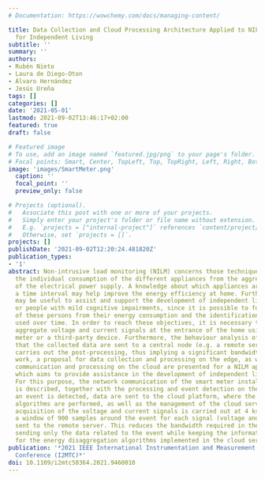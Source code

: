 ```yaml
---
# Documentation: https://wowchemy.com/docs/managing-content/

title: Data Collection and Cloud Processing Architecture Applied to NILM Techniques
  for Independent Living
subtitle: ''
summary: ''
authors:
- Rubén Nieto
- Laura de Diego-Oton
- Álvaro Hernández
- Jesús Ureña
tags: []
categories: []
date: '2021-05-01'
lastmod: 2021-09-02T13:46:17+02:00
featured: true
draft: false

# Featured image
# To use, add an image named `featured.jpg/png` to your page's folder.
# Focal points: Smart, Center, TopLeft, Top, TopRight, Left, Right, BottomLeft, Bottom, BottomRight.
image: 'images/SmartMeter.png'
  caption: ''
  focal_point: ''
  preview_only: false

# Projects (optional).
#   Associate this post with one or more of your projects.
#   Simply enter your project's folder or file name without extension.
#   E.g. `projects = ["internal-project"]` references `content/project/deep-learning/index.md`.
#   Otherwise, set `projects = []`.
projects: []
publishDate: '2021-09-02T12:20:24.481820Z'
publication_types:
- '1'
abstract: Non-intrusive load monitoring (NILM) concerns those techniques used to disaggregate
  the individual consumption of the different appliances from the aggregated measurements
  of the electrical power supply. A knowledge about which appliances are used during
  a time interval may help improve the energy efficiency at home. Furthermore, it
  may be useful to assist and support the development of independent living of elderly
  or people with mild cognitive impairments, since it is possible to follow the behaviour
  of these persons from their energy consumption and the identification of the appliances
  used over time. In order to reach these objectives, it is necessary to capture the
  aggregate voltage and current signals at the entrance of the home using a smart
  meter or a third-party device. Furthermore, the behaviour analysis of a person requires
  that the collected data are sent to a central node (e.g. a remote server), which
  carries out the post-processing, thus implying a significant bandwidth. In this
  work, a proposal for data collection and processing on the edge, as well as the
  communication and processing on the cloud are presented for a NILM application,
  which aims to provide assistance in the development of independent living for elderly.
  For this purpose, the network communication of the smart meter installed at home
  is described, together with the processing and event detection on the edge. After
  an event is detected, data are sent to the cloud platform, where the energy disaggregation
  algorithms are performed, as well as the management of the cloud server. The data
  acquisition of the voltage and current signals is carried out at 4 ksamples/s and
  a window of 900 samples around the event for each signal (voltage and current) is
  sent to the remote server. This reduces the bandwidth required in the cloud communication,
  sending only the data related to the event while keeping the information required
  for the energy disaggregation algorithms implemented in the cloud server.
publication: '*2021 IEEE International Instrumentation and Measurement Technology
  Conference (I2MTC)*'
doi: 10.1109/i2mtc50364.2021.9460010
---
```

